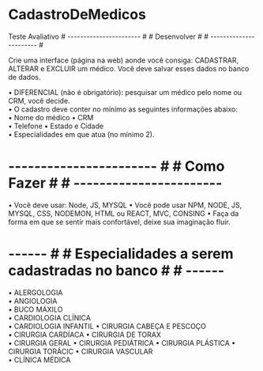 # CadastroDeMedicos

Teste Avaliativo # ----------------------- # # Desenvolver # # ----------------------- # 
 
Crie uma interface (página na web) aonde você consiga: CADASTRAR, ALTERAR e EXCLUIR um médico. 
Você deve salvar esses dados no banco de dados. 
 
• DIFERENCIAL (não é obrigatório): pesquisar um médico pelo nome ou CRM, você decide.  
• O cadastro deve conter no mínimo as seguintes informações abaixo:  
• Nome do médico 
• CRM  
• Telefone 
• Estado e Cidade  
• Especialidades em que atua (no mínimo 2). 
 
   # ----------------------- # # Como Fazer # # ----------------------- # 
 
• Você deve usar: Node, JS, MYSQL 
• Você pode usar NPM, NODE, JS, MYSQL, CSS, NODEMON, HTML ou REACT, MVC, CONSING 
• Faça da forma em que se sentir mais confortável, deixe sua imaginação fluir.  
 
# ------ # # Especialidades a serem cadastradas no banco # # ------ # 
 
• ALERGOLOGIA  
• ANGIOLOGIA  
• BUCO MAXILO   
• CARDIOLOGIA CLÍNICA  
• CARDIOLOGIA INFANTIL 
• CIRURGIA CABEÇA E PESCOÇO  
• CIRURGIA CARDÍACA 
• CIRURGIA DE TORAX  
• CIRURGIA GERAL 
• CIRURGIA PEDIÁTRICA 
• CIRURGIA PLÁSTICA 
• CIRURGIA TORÁCIC 
• CIRURGIA VASCULAR  
• CLÍNICA MÉDICA
 
 
